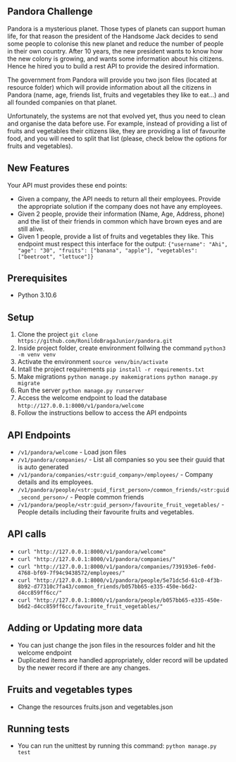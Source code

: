 ## Pandora Challenge
Pandora is a mysterious planet. Those types of planets can support human life, for that reason the president of the Handsome Jack decides to send some people to colonise this new planet and reduce the number of people in their own country. After 10 years, the new president wants to know how the new colony is growing, and wants some information about his citizens. Hence he hired you to build a rest API to provide the desired information.

The government from Pandora will provide you two json files (located at resource folder) which will provide information about all the citizens in Pandora (name, age, friends list, fruits and vegetables they like to eat...) and all founded companies on that planet.

Unfortunately, the systems are not that evolved yet, thus you need to clean and organise the data before use. For example, instead of providing a list of fruits and vegetables their citizens like, they are providing a list of favourite food, and you will need to split that list (please, check below the options for fruits and vegetables).

## New Features
Your API must provides these end points:
- Given a company, the API needs to return all their employees. Provide the appropriate solution if the company does not have any employees.
- Given 2 people, provide their information (Name, Age, Address, phone) and the list of their friends in common which have brown eyes and are still alive.
- Given 1 people, provide a list of fruits and vegetables they like. This endpoint must respect this interface for the output: `{"username": "Ahi", "age": "30", "fruits": ["banana", "apple"], "vegetables": ["beetroot", "lettuce"]}`

## Prerequisites
- Python 3.10.6


## Setup
1. Clone the project 
`git clone https://github.com/RonildoBragaJunior/pandora.git`
3. Inside project folder, create environment follwing the command
`python3 -m venv venv`
3. Activate the environment
`source venv/bin/activate`
4. Intall the project requirements
`pip install -r requirements.txt`
5. Make migrations
`python manage.py makemigrations`
`python manage.py migrate`
7. Run the server
`python manage.py runserver`
9. Access the welcome endpoint to load the database
`http://127.0.0.1:8000/v1/pandora/welcome`
10. Follow the instructions bellow to access the API endpoints

## API Endpoints
- `/v1/pandora/welcome` - Load json files
- `/v1/pandora/companies/` - List all companies so you see their guuid that is auto generated
- `/v1/pandora/companies/<str:guid_company>/employees/` - Company details and its employees.
- `/v1/pandora/people/<str:guid_first_person>/common_friends/<str:guid_second_person>/` - People common friends
- `/v1/pandora/people/<str:guid_person>/favourite_fruit_vegetables/` - People details including their favourite fruits and vegetables.

## API calls
- `curl "http://127.0.0.1:8000/v1/pandora/welcome"`
- `curl "http://127.0.0.1:8000/v1/pandora/companies/"`
- `curl "http://127.0.0.1:8000/v1/pandora/companies/739193e6-fe0d-4768-bf69-7f94c9438572/employees/"`
- `curl "http://127.0.0.1:8000/v1/pandora/people/5e71dc5d-61c0-4f3b-8b92-d77310c7fa43/common_friends/b057bb65-e335-450e-b6d2-d4cc859ff6cc/"`
- `curl "http://127.0.0.1:8000/v1/pandora/people/b057bb65-e335-450e-b6d2-d4cc859ff6cc/favourite_fruit_vegetables/"`

## Adding or Updating more data
- You can just change the json files in the resources folder and hit the welcome endpoint
- Duplicated items are handled appropriately, older record will be updated by the newer record if there are any changes.

## Fruits and vegetables types
- Change the resources fruits.json and vegetables.json

## Running tests
- You can run the unittest by running this command: `python manage.py test`

